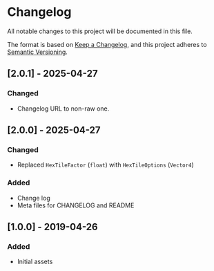 # Changelog

All notable changes to this project will be documented in this file.

The format is based on [Keep a Changelog](https://keepachangelog.com/en/1.1.0/),
and this project adheres to [Semantic Versioning](https://semver.org/spec/v2.0.0.html).

## [2.0.1] - 2025-04-27

### Changed

- Changelog URL to non-raw one.

## [2.0.0] - 2025-04-27

### Changed

- Replaced `HexTileFactor` (`float`) with `HexTileOptions` (`Vector4`)

### Added

- Change log
- Meta files for CHANGELOG and README

## [1.0.0] - 2019-04-26

### Added

- Initial assets
